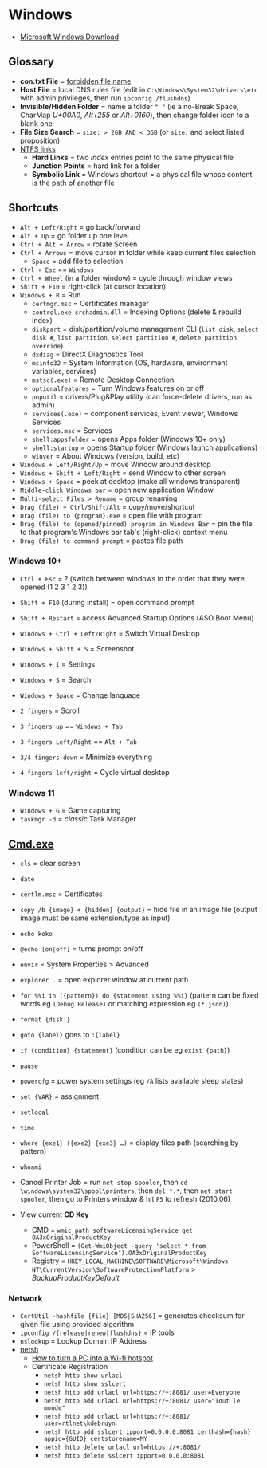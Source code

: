 # Windows

* [Microsoft Windows Download](https://www.microsoft.com/software-download)

## Glossary

* **con.txt File** = [forbidden file name](https://www.reddit.com/r/todayilearned/comments/a0zht/til_that_you_cant_create_a_file_in_windows_called/c0fcr5n)
* **Host File** = local DNS rules file (edit in `C:\Windows\System32\drivers\etc` with admin privileges, then run `ipconfig /flushdns`)
* **Invisible/Hidden Folder** = name a folder `" "` (ie a no-Break Space, CharMap _U+00A0_, _Alt+255_ or _Alt+0160_), then change folder icon to a blank one
* **File Size Search** = `size: > 2GB AND < 3GB` (or `size:` and select listed proposition)
* [NTFS links](https://en.wikipedia.org/wiki/NTFS_links)
  * **Hard Links** = two _index_ entries point to the same physical file
  * **Junction Points** = hard link for a folder
  * **Symbolic Link** = Windows shortcut = a physical file whose content is the path of another file

## Shortcuts

* `Alt + Left/Right` = go back/forward
* `Alt + Up`  = go folder up one level
* `Ctrl + Alt + Arrow` = rotate Screen
* `Ctrl + Arrows` = move cursor in folder while keep current files selection
  * `Space` = add file to selection
* `Ctrl + Esc` == `Windows`
* `Ctrl + Wheel` (in a folder window) = cycle through window views
* `Shift + F10` = right-click (at cursor location)
* `Windows + R` = Run
  * `certmgr.msc` = Certificates manager
  * `control.exe srchadmin.dll` = Indexing Options (delete & rebuild index)
  * `diskpart` = disk/partition/volume management CLI (`list disk`, `select disk #`, `list partition`, `select partition #`, `delete partition override`)
  * `dxdiag` = DirectX Diagnostics Tool
  * `msinfo32` = System Information (OS, hardware, environment variables, services)
  * `mstsc(.exe)` = Remote Desktop Connection
  * `optionalfeatures` = Turn Windows features on or off
  * `pnputil` = drivers/Plug&Play utility (can force-delete drivers, run as admin)
  * `services(.exe)` = component services, Event viewer, Windows Services
  * `services.msc` = Services
  * `shell:appsfolder` = opens Apps folder (Windows 10+ only)
  * `shell:startup` = opens Startup folder (Windows launch applications)
  * `winver` = About Windows (version, build, etc)
* `Windows + Left/Right/Up` = move Window around desktop
* `Windows + Shift + Left/Right` = send Window to other screen
* `Windows + Space` = peek at desktop (make all windows transparent)
* `Middle-click Windows bar` = open new application Window
* `Multi-select Files > Rename` = group renaming
* `Drag (file) + Ctrl/Shift/Alt` = copy/move/shortcut
* `Drag (file) to {program}.exe` = open file with program
* `Drag (file) to (opened/pinned) program in Windows Bar` = pin the file to that program's Windows bar tab's (right-click) context menu
* `Drag (file) to command prompt` = pastes file path

### Windows 10+

* `Ctrl + Esc` = ? (switch between windows in the order that they were opened (1 2 3 1 2 3))
* `Shift + F10` (during install) = open command prompt
* `Shift + Restart` = access Advanced Startup Options (ASO Boot Menu)
* `Windows + Ctrl + Left/Right` = Switch Virtual Desktop
* `Windows + Shift + S` = Screenshot
* `Windows + I` = Settings
* `Windows + S` = Search
* `Windows + Space` = Change language

* `2 fingers` = Scroll
* `3 fingers up` == `Windows + Tab`
* `3 fingers Left/Right` == `Alt + Tab`
* `3/4 fingers down` = Minimize everything
* `4 fingers left/right` = Cycle virtual desktop

### Windows 11

* `Windows + G` = Game capturing
* `taskmgr -d` = _classic_ Task Manager

## [Cmd.exe](https://en.wikipedia.org/wiki/Cmd.exe#Windows_NT_family)

* `cls` = clear screen
* `date`
* `certlm.msc` = Certificates
* `copy /b {image} + {hidden} {output}` = hide file in an image file (output image must be same extension/type as input)
* `echo koko`
* `@echo [on|off]` = turns prompt on/off
* `envir` = System Properties > Advanced
* `explorer .` = open explorer window at current path
* `for %%i in ({pattern}) do {statement using %%i}` (pattern can be fixed words eg `(Debug Release)` or matching expression eg `(*.json)`)
* `format {disk:}`
* `goto {label}` goes to `:{label}`
* `if {condition} {statement}` (condition can be eg `exist {path}`)
* `pause`
* `powercfg` = power system settings (eg `/A` lists available sleep states)
* `set {VAR}` = assignment
* `setlocal`
* `time`
* `where {exe1} ({exe2} {exe3} …)` = display files path (searching by pattern)
* `whoami`

* Cancel Printer Job = run `net stop spooler`, then `cd \windows\system32\spool\printers`, then  `del *.*`, then `net start spooler`, then go to Printers window & hit `F5` to refresh (2010.06)
* View current **CD Key**
  * CMD = `wmic path softwareLicensingService get OA3xOriginalProductKey`
  * PowerShell = `(Get-WmiObject -query 'select * from SoftwareLicensingService').OA3xOriginalProductKey`
  * Registry = `HKEY_LOCAL_MACHINE\SOFTWARE\Microsoft\Windows NT\CurrentVersion\SoftwareProtectionPlatform` > _BackupProductKeyDefault_

### Network

* `CertUtil -hashfile {file} [MD5|SHA256]` = generates checksum for given file using provided algorithm
* `ipconfig /{release|renew|flushdns}` = IP tools
* `nslookup` = Lookup Domain IP Address
* [netsh](https://en.wikipedia.org/wiki/Netsh)
  * [How to turn a PC into a Wi-fi hotspot](http://www.reddit.com/r/YouShouldKnow/comments/2bqfvi/ysk_how_to_turn_your_pc_into_a_wifi_hotspot)
  * Certificate Registration
    * `netsh http show urlacl`
    * `netsh http show sslcert`
    * `netsh http add urlacl url=https://+:8081/ user=Everyone`
    * `netsh http add urlacl url=https://+:8081/ user="Tout le monde"`
    * `netsh http add urlacl url=https://+:8081/ user=rtlnet\kdebruyn`
    * `netsh http add sslcert ipport=0.0.0.0:8081 certhash={hash} appid={GUID} certstorename=MY`
    * `netsh http delete urlacl url=https://+:8081/`
    * `netsh http delete sslcert ipport=0.0.0.0:8081`
